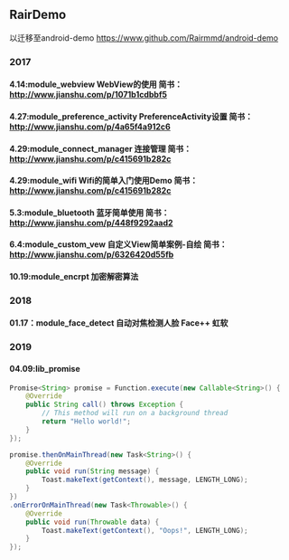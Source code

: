 ## RairDemo
以迁移至android-demo https://www.github.com/Rairmmd/android-demo

### 2017
#### 4.14:module_webview WebView的使用 简书：http://www.jianshu.com/p/1071b1cdbbf5
#### 4.27:module_preference_activity PreferenceActivity设置 简书：http://www.jianshu.com/p/4a65f4a912c6
#### 4.29:module_connect_manager 连接管理 简书：http://www.jianshu.com/p/c415691b282c
#### 4.29:module_wifi Wifi的简单入门使用Demo 简书：http://www.jianshu.com/p/c415691b282c
#### 5.3:module_bluetooth 蓝牙简单使用 简书：http://www.jianshu.com/p/448f9292aad2
#### 6.4:module_custom_vew 自定义View简单案例-自绘 简书：http://www.jianshu.com/p/6326420d55fb
#### 10.19:module_encrpt 加密解密算法 

### 2018
#### 01.17：module_face_detect 自动对焦检测人脸 Face++ 虹软

### 2019
#### 04.09:lib_promise 
```java
Promise<String> promise = Function.execute(new Callable<String>() {
    @Override
    public String call() throws Exception {
        // This method will run on a background thread
        return "Hello world!";
    }
});
```
```java
promise.thenOnMainThread(new Task<String>() {
    @Override
    public void run(String message) {
        Toast.makeText(getContext(), message, LENGTH_LONG);
    }
})
.onErrorOnMainThread(new Task<Throwable>() {
    @Override
    public void run(Throwable data) {
        Toast.makeText(getContext(), "Oops!", LENGTH_LONG);
    }
});
```
